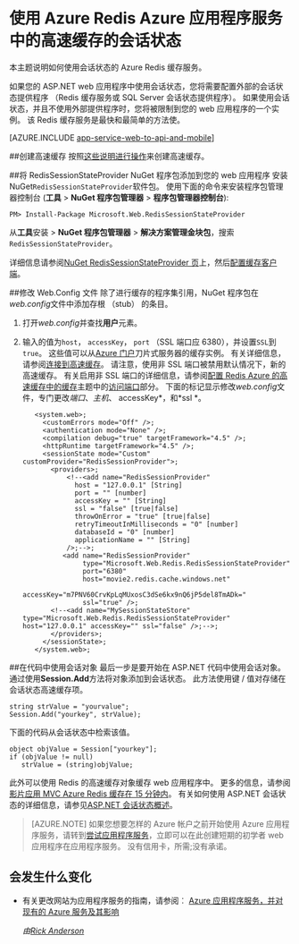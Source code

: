 <properties 
    pageTitle="使用 Azure Redis Azure 应用程序服务中的高速缓存的会话状态" 
    description="了解如何使用 Azure 缓存服务以支持 ASP.NET 会话状态缓存。" 
    services="app-service\web" 
    documentationCenter=".net" 
    authors="Rick-Anderson" 
    manager="wpickett" 
    editor="none"/>

<tags 
    ms.service="app-service-web" 
    ms.workload="na" 
    ms.tgt_pltfrm="na" 
    ms.devlang="dotnet" 
    ms.topic="get-started-article" 
    ms.date="06/27/2016" 
    ms.author="riande"/>


# <a name="session-state-with-azure-redis-cache-in-azure-app-service"></a>使用 Azure Redis Azure 应用程序服务中的高速缓存的会话状态


本主题说明如何使用会话状态的 Azure Redis 缓存服务。

如果您的 ASP.NET web 应用程序中使用会话状态，您将需要配置外部的会话状态提供程序 （Redis 缓存服务或 SQL Server 会话状态提供程序）。 如果使用会话状态，并且不使用外部提供程序时，您将被限制到您的 web 应用程序的一个实例。 该 Redis 缓存服务是最快和最简单的方法使。

[AZURE.INCLUDE [app-service-web-to-api-and-mobile](../../includes/app-service-web-to-api-and-mobile.md)] 

##<a id="createcache"></a>创建高速缓存
按照[这些说明进行操作](../cache-dotnet-how-to-use-azure-redis-cache.md#create-cache)来创建高速缓存。

##<a id="configureproject"></a>将 RedisSessionStateProvider NuGet 程序包添加到您的 web 应用程序
安装 NuGet`RedisSessionStateProvider`软件包。  使用下面的命令来安装程序包管理器控制台 (**工具** > **NuGet 程序包管理器** > **程序包管理器控制台**):

  `PM> Install-Package Microsoft.Web.RedisSessionStateProvider`
  
从**工具**安装 > **NuGet 程序包管理器** > **解决方案管理金块包**，搜索`RedisSessionStateProvider`。

详细信息请参阅[NuGet RedisSessionStateProvider 页](http://www.nuget.org/packages/Microsoft.Web.RedisSessionStateProvider/ )上，然后[配置缓存客户端](../cache-dotnet-how-to-use-azure-redis-cache.md#NuGet)。

##<a id="configurewebconfig"></a>修改 Web.Config 文件
除了进行缓存的程序集引用，NuGet 程序包在*web.config*文件中添加存根 （stub） 的条目。 

1. 打开*web.config*并查找**用户**元素。

1. 输入的值为`host`， `accessKey`， `port` （SSL 端口应 6380），并设置`SSL`到`true`。 这些值可以从[Azure 门户](http://go.microsoft.com/fwlink/?LinkId=529715)刀片式服务器的缓存实例。 有关详细信息，请参阅[连接到高速缓存](../cache-dotnet-how-to-use-azure-redis-cache.md#connect-to-cache)。 请注意，使用非 SSL 端口被禁用默认情况下，新的高速缓存。 有关启用非 SSL 端口的详细信息，请参阅[配置 Redis Azure 的高速缓存中的缓存](https://msdn.microsoft.com/library/azure/dn793612.aspx)主题中的[访问端口](https://msdn.microsoft.com/library/azure/dn793612.aspx#AccessPorts)部分。 下面的标记显示修改*web.config*文件，专门更改*端口*、*主机*、 accessKey*，和*ssl *。

          <system.web>;
            <customErrors mode="Off" />;
            <authentication mode="None" />;
            <compilation debug="true" targetFramework="4.5" />;
            <httpRuntime targetFramework="4.5" />;
            <sessionState mode="Custom" customProvider="RedisSessionProvider">;
              <providers>;  
                  <!--<add name="RedisSessionProvider" 
                    host = "127.0.0.1" [String]
                    port = "" [number]
                    accessKey = "" [String]
                    ssl = "false" [true|false]
                    throwOnError = "true" [true|false]
                    retryTimeoutInMilliseconds = "0" [number]
                    databaseId = "0" [number]
                    applicationName = "" [String]
                  />;-->;
                 <add name="RedisSessionProvider" 
                      type="Microsoft.Web.Redis.RedisSessionStateProvider" 
                      port="6380"
                      host="movie2.redis.cache.windows.net" 
                      accessKey="m7PNV60CrvKpLqMUxosC3dSe6kx9nQ6jP5del8TmADk=" 
                      ssl="true" />;
              <!--<add name="MySessionStateStore" type="Microsoft.Web.Redis.RedisSessionStateProvider" host="127.0.0.1" accessKey="" ssl="false" />;-->;
              </providers>;
            </sessionState>;
          </system.web>;


##<a id="usesessionobject"></a>在代码中使用会话对象
最后一步是要开始在 ASP.NET 代码中使用会话对象。 通过使用**Session.Add**方法将对象添加到会话状态。 此方法使用键 / 值对存储在会话状态高速缓存项。

    string strValue = "yourvalue";
    Session.Add("yourkey", strValue);

下面的代码从会话状态中检索该值。

    object objValue = Session["yourkey"];
    if (objValue != null)
       strValue = (string)objValue; 

此外可以使用 Redis 的高速缓存对象缓存 web 应用程序中。 更多的信息，请参阅[影片应用 MVC Azure Redis 缓存在 15 分钟内](https://azure.microsoft.com/blog/2014/06/05/mvc-movie-app-with-azure-redis-cache-in-15-minutes/)。
有关如何使用 ASP.NET 会话状态的详细信息，请参见[ASP.NET 会话状态概述][]。

>[AZURE.NOTE] 如果您想要怎样的 Azure 帐户之前开始使用 Azure 应用程序服务，请转到[尝试应用程序服务](http://go.microsoft.com/fwlink/?LinkId=523751)，立即可以在此创建短期的初学者 web 应用程序在应用程序服务。 没有信用卡，所需;没有承诺。

## <a name="whats-changed"></a>会发生什么变化
* 有关更改网站为应用程序服务的指南，请参阅︰ [Azure 应用程序服务，并对现有的 Azure 服务及其影响](http://go.microsoft.com/fwlink/?LinkId=529714)

  *由[Rick Anderson](https://twitter.com/RickAndMSFT)*
  
  [installed the latest]: http://www.windowsazure.com/downloads/?sdk=net  
  [ASP.NET 会话状态概述]: http://msdn.microsoft.com/library/ms178581.aspx

  [NewIcon]: ./media/web-sites-dotnet-session-state-caching/CacheScreenshot_NewButton.png
  [NewCacheDialog]: ./media/web-sites-dotnet-session-state-caching/CachingScreenshot_CreateOptions.png
  [CacheIcon]: ./media/web-sites-dotnet-session-state-caching/CachingScreenshot_CacheIcon.png
  [NuGetDialog]: ./media/web-sites-dotnet-session-state-caching/CachingScreenshot_NuGet.png
  [OutputConfig]: ./media/web-sites-dotnet-session-state-caching/CachingScreenshot_OC_WebConfig.png
  [CacheConfig]: ./media/web-sites-dotnet-session-state-caching/CachingScreenshot_CacheConfig.png
  [EndpointURL]: ./media/web-sites-dotnet-session-state-caching/CachingScreenshot_EndpointURL.png
  [ManageKeys]: ./media/web-sites-dotnet-session-state-caching/CachingScreenshot_ManageAccessKeys.png
 
